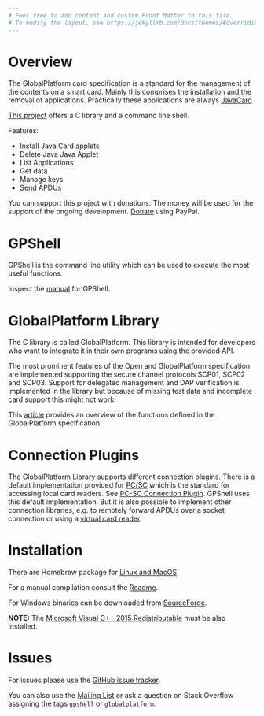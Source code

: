 ```yaml
---
# Feel free to add content and custom Front Matter to this file.
# To modify the layout, see https://jekyllrb.com/docs/themes/#overriding-theme-defaults
---
```


# Overview

The GlobalPlatform card specification is a standard for the management of the contents on a smart card. Mainly this comprises the installation and the removal of applications. Practically these applications are always [JavaCard](http://www.oracle.com/technetwork/java/javacard/overview/index.html)

[This project](https://github.com/kaoh/globalplatform) offers a C library and a command line shell.

Features:

* Install Java Card applets
* Delete Java Java Applet
* List Applications
* Get data
* Manage keys
* Send APDUs

You can support this project with donations. The money will be used for the support of the ongoing development. [Donate](https://www.paypal.com/cgi-bin/webscr?cmd=_s-xclick&hosted_button_id=YPFHYP9P2UK5U&source=url) using PayPal.

# GPShell

GPShell is the command line utility which can be used to execute the most useful functions.

Inspect the [manual](https://github.com/kaoh/globalplatform/blob/master/gpshell/src/gpshell.1.md) for GPShell.

# GlobalPlatform Library

The C library is called GlobalPlatform. This library is intended for developers who want to integrate it in their own programs using the provided [API](api/index.html).

The most prominent features of the Open and GlobalPlatform specification are implemented supporting the secure channel protocols SCP01, SCP02 and SCP03.
Support for delegated management and DAP verification is implemented in the library but because of missing test data and incomplete card support this might not work.

This [article](globalPlatformSpecification.md) provides an overview of the functions defined in the GlobalPlatform specification.

# Connection Plugins

The GlobalPlatform Library supports different connection plugins. There is a default implementation provided for [PC/SC](http://en.wikipedia.org/wiki/PC/SC) which is the standard for accessing local card readers. See [PC-SC Connection Plugin](connectionPlugins.md). GPShell uses this default implementation. But it is also possible to implement other connection libraries, e.g. to remotely forward APDUs over a socket connection or using a [virtual card reader](http://frankmorgner.github.io/vsmartcard/index.html).

# Installation

There are Homebrew package for [Linux and MacOS](https://github.com/kaoh/homebrew-globalplatform)

For a manual compilation consult the [Readme](https://github.com/kaoh/globalplatform).

For Windows binaries can be downloaded from [SourceForge](https://sourceforge.net/projects/globalplatform/files/GPShell/).

__NOTE:__ The [Microsoft Visual C++ 2015 Redistributable](https://www.microsoft.com/en-us/download/confirmation.aspx?id=52685) must be also installed.

# Issues

For issues please use the [GitHub issue tracker](https://github.com/kaoh/globalplatform/issues).

You can also use the [Mailing List](https://sourceforge.net/p/globalplatform/mailman/) or ask a question on Stack Overflow assigning the tags `gpshell` or `globalplatform`.
